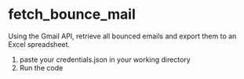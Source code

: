 # fetch_bounce_mail
Using the Gmail API, retrieve all bounced emails and export them to an Excel spreadsheet.



1. paste your credentials.json in your working directory
2. Run the code
